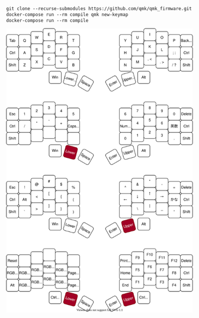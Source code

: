 
```
git clone --recurse-submodules https://github.com/qmk/qmk_firmware.git
docker-compose run --rm compile qmk new-keymap
docker-compose run --rm compile
```

![layout](qmk_firmware/keyboards/crkbd/keymaps/base/layout.drawio.svg)